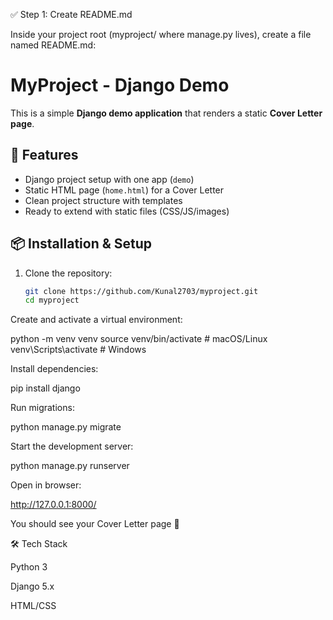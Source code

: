 ✅ Step 1: Create README.md

Inside your project root (myproject/ where manage.py lives), create a file named README.md:

# MyProject - Django Demo

This is a simple **Django demo application** that renders a static **Cover Letter page**.

## 🚀 Features
- Django project setup with one app (`demo`)
- Static HTML page (`home.html`) for a Cover Letter
- Clean project structure with templates
- Ready to extend with static files (CSS/JS/images)

## 📦 Installation & Setup

1. Clone the repository:
   ```bash
   git clone https://github.com/Kunal2703/myproject.git
   cd myproject


Create and activate a virtual environment:

python -m venv venv
source venv/bin/activate   # macOS/Linux
venv\Scripts\activate      # Windows


Install dependencies:

pip install django


Run migrations:

python manage.py migrate


Start the development server:

python manage.py runserver


Open in browser:

http://127.0.0.1:8000/


You should see your Cover Letter page 🎉

🛠 Tech Stack

Python 3

Django 5.x

HTML/CSS